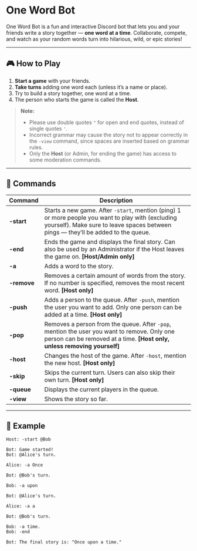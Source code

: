 # One Word Bot

One Word Bot is a fun and interactive Discord bot that lets you and your friends write a story together — **one word at a time**. Collaborate, compete, and watch as your random words turn into hilarious, wild, or epic stories!

---

## 🎮 How to Play

1. **Start a game** with your friends.
2. **Take turns** adding one word each (unless it’s a name or place).
3. Try to build a story together, one word at a time.
4. The person who starts the game is called the **Host**.

> **Note:**  
> - Please use double quotes `"` for open and end quotes, instead of single quotes `'`.  
> - Incorrect grammar may cause the story not to appear correctly in the `-view` command, since spaces are inserted based on grammar rules.
> - Only the **Host** (or Admin, for ending the game) has access to some moderation commands.
 
---

## 📜 Commands

| Command     | Description |
|-------------|-------------|
| **-start**  | Starts a new game. After `-start`, mention (ping) 1 or more people you want to play with (excluding yourself). Make sure to leave spaces between pings — they’ll be added to the queue. |
| **-end**    | Ends the game and displays the final story. Can also be used by an Administrator if the Host leaves the game on. **[Host/Admin only]** |
| **-a**      | Adds a word to the story. |
| **-remove** | Removes a certain amount of words from the story. If no number is specified, removes the most recent word. **[Host only]** |
| **-push**   | Adds a person to the queue. After `-push`, mention the user you want to add. Only one person can be added at a time. **[Host only]** |
| **-pop**    | Removes a person from the queue. After `-pop`, mention the user you want to remove. Only one person can be removed at a time. **[Host only, unless removing yourself]** |
| **-host**   | Changes the host of the game. After `-host`, mention the new host. **[Host only]** |
| **-skip**   | Skips the current turn. Users can also skip their own turn. **[Host only]** |
| **-queue**  | Displays the current players in the queue. |
| **-view**   | Shows the story so far. |

---

## 🤖 Example

```plaintext
Host: -start @Bob

Bot: Game started!
Bot: @Alice's turn.

Alice: -a Once

Bot: @Bob's turn.

Bob: -a upon

Bot: @Alice's turn.

Alice: -a a

Bot: @Bob's turn.

Bob: -a time.
Bob: -end

Bot: The final story is: "Once upon a time."

